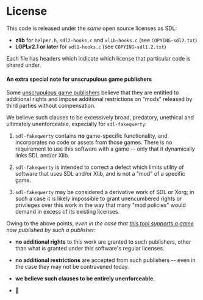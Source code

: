 # License

This code is released under the _same_ open source licenses as SDL:

* **zlib** for `helper.h`, `sdl2-hooks.c` and `xlib-hooks.c` (see `COPYING-sdl2.txt`)
* **LGPLv2.1 or later** for `sdl1-hooks.c` (see `COPYING-sdl1.2.txt`)

Each file has headers which indicate which license that particular code is shared under.

#### An extra special note for unscrupulous game publishers

Some [unscrupulous game publishers][paradox] believe that they are entitled to additional rights and impose additional restrictions on "mods" released by third parties without compensation.

We believe such clauses to be excessively broad, predatory, unethical and ultimately unenforceable, especially for `sdl-fakeqwerty`:

1. `sdl-fakeqwerty` contains **no** game-specific functionality, and incorporates no code or assets from those games. There is no requirement to use this software with a game -- only that it dynamically links SDL and/or Xlib.

2. `sdl-fakeqwerty` is intended to correct a defect which limits utility of software that uses SDL and/or Xlib, and is not a "mod" of a specific game.

3. `sdl-fakeqwerty` may be considered a derivative work of SDL or Xorg; in such a case it is likely impossible to grant unencumbered rights or privileges over this work in the way that many "mod policies" would demand in excess of its existing licenses.

Owing to the above points, _even in the case that [this tool supports a game](./games/prison_architect.md) now published by such a publisher:_

* **no additional rights** to this work are granted to such publishers, other than what is granted under this software's regular licenses.

* **no additional restrictions** are accepted from such publishers -- even in the case they may not be contravened today.

* **we believe such clauses to be entirely unenforceable.**

* :middle_finger:

[paradox]: https://www.paradoxplaza.com/mod-static-info-ca.html
